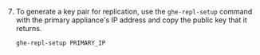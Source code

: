7. To generate a key pair for replication, use the `ghe-repl-setup` command with the primary appliance's IP address and copy the public key that it returns.
   ```shell
   ghe-repl-setup PRIMARY_IP
   ```
